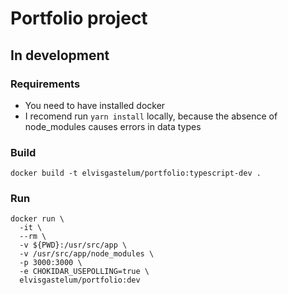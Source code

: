 # Portfolio project

## In development
### Requirements
- You need to have installed docker
- I recomend run ```yarn install``` locally, because the absence of node_modules causes errors in data types 

### Build
```
docker build -t elvisgastelum/portfolio:typescript-dev .
```

### Run
```
docker run \
  -it \
  --rm \
  -v ${PWD}:/usr/src/app \
  -v /usr/src/app/node_modules \
  -p 3000:3000 \
  -e CHOKIDAR_USEPOLLING=true \
  elvisgastelum/portfolio:dev
```